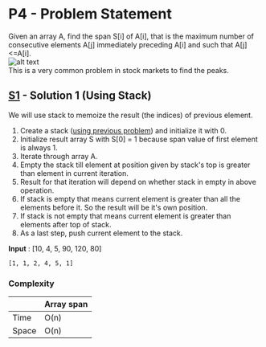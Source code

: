 # P4 - Problem Statement
Given an array A, find the span S[i] of A[i], that is the maximum number of consecutive elements A[j] immediately preceding A[i] and such that A[j]<=A[i].\
![alt text](https://media.geeksforgeeks.org/wp-content/uploads/Stock_span.png)\
This is a very common problem in stock markets to find the peaks.

## [S1](https://github.com/Lakshitnagar/DS-ALGO/blob/master/ds/stack/p4/S1.java) - Solution 1 (Using Stack)
We will use stack to memoize the result (the indices) of previous element.
1. Create a stack ([using previous problem](https://github.com/Lakshitnagar/DS-ALGO/blob/master/ds/stack/Stack.java)) and initialize it with 0.
2. Initialize result array S with S[0] = 1 because span value of first element is always 1.
3. Iterate through array A.
4. Empty the stack till element at position given by stack's top is greater than element in current iteration.
5. Result for that iteration will depend on whether stack in empty in above operation.
6. If stack is empty that means current element is greater than all the elements before it. So the result will be it's own position.
7. If stack is not empty that means current element is greater than elements after top of stack.
8. As a last step, push current element to the stack.

<b>Input</b> :  [10, 4, 5, 90, 120, 80]
``` 
[1, 1, 2, 4, 5, 1]
```

### Complexity

|               | Array span      |
| ------------- | --------------- |
| Time          | O(n)            |
| Space         | O(n)            |
